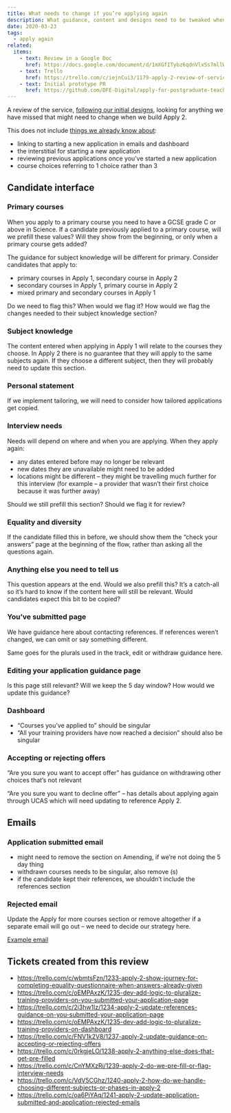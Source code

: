 ```yaml
---
title: What needs to change if you’re applying again
description: What guidance, content and designs need to be tweaked when we build Apply 2.
date: 2020-03-23
tags:
  - apply again
related:
  items:
    - text: Review in a Google Doc
      href: https://docs.google.com/document/d/1mXGfITybz6qdnVlxSs7mllWm7fbg8FYeFQEN8OPmdl8/edit#
    - text: Trello
      href: https://trello.com/c/iejnCui3/1179-apply-2-review-of-service-through-apply-2-perspective
    - text: Initial prototype PR
      href: https://github.com/DFE-Digital/apply-for-postgraduate-teacher-training-prototype/pull/363
---
```


A review of the service, [following our initial designs](/apply-for-teacher-training/apply-again), looking for anything we have missed that might need to change when we build Apply 2.

This does not include [things we already know about](https://github.com/DFE-Digital/apply-for-postgraduate-teacher-training-prototype/pull/363):

- linking to starting a new application in emails and dashboard
- the interstitial for starting a new application
- reviewing previous applications once you’ve started a new application
- course choices referring to 1 choice rather than 3

## Candidate interface

### Primary courses

When you apply to a primary course you need to have a GCSE grade C or above in Science. If a candidate previously applied to a primary course, will we prefill these values? Will they show from the beginning, or only when a primary course gets added?

The guidance for subject knowledge will be different for primary. Consider candidates that apply to:

- primary courses in Apply 1, secondary course in Apply 2
- secondary courses in Apply 1, primary course in Apply 2
- mixed primary and secondary courses in Apply 1

Do we need to flag this? When would we flag it? How would we flag the changes needed to their subject knowledge section?

### Subject knowledge

The content entered when applying in Apply 1 will relate to the courses they choose. In Apply 2 there is no guarantee that they will apply to the same subjects again. If they choose a different subject, then they will probably need to update this section.

### Personal statement

If we implement tailoring, we will need to consider how tailored applications get copied.

### Interview needs

Needs will depend on where and when you are applying. When they apply again:

- any dates entered before may no longer be relevant
- new dates they are unavailable might need to be added
- locations might be different – they might be travelling much further for this interview (for example – a provider that wasn’t their first choice because it was further away)

Should we still prefill this section?
Should we flag it for review?

### Equality and diversity

If the candidate filled this in before, we should show them the “check your answers” page at the beginning of the flow, rather than asking all the questions again.

### Anything else you need to tell us

This question appears at the end. Would we also prefill this? It’s a catch-all so it’s hard to know if the content here will still be relevant. Would candidates expect this bit to be copied?

### You’ve submitted page

We have guidance here about contacting references. If references weren’t changed, we can omit or say something different.

Same goes for the plurals used in the track, edit or withdraw guidance here.

### Editing your application guidance page

Is this page still relevant? Will we keep the 5 day window? How would we update this guidance?

### Dashboard

- “Courses you’ve applied to” should be singular
- “All your training providers have now reached a decision” should also be singular

### Accepting or rejecting offers

“Are you sure you want to accept offer” has guidance on withdrawing other choices that’s not relevant

“Are you sure you want to decline offer” – has details about applying again through UCAS which will need updating to reference Apply 2.

## Emails

### Application submitted email

- might need to remove the section on Amending, if we’re not doing the 5 day thing
- withdrawn courses needs to be singular, also remove (s)
- if the candidate kept their references, we shouldn’t include the references section

### Rejected email

Update the Apply for more courses section or remove altogether if a separate email will go out – we need to decide our strategy here.

[Example email](https://qa.apply-for-teacher-training.education.gov.uk/rails/mailers/candidate_mailer/application_rejected_all_rejected)

## Tickets created from this review

- <https://trello.com/c/wbmtsFzn/1233-apply-2-show-journey-for-completing-equality-questionnaire-when-answers-already-given>
- <https://trello.com/c/oEMPAxzK/1235-dev-add-logic-to-pluralize-training-providers-on-you-submitted-your-application-page>
- <https://trello.com/c/2i3hw1lz/1234-apply-2-update-references-guidance-on-you-submitted-your-application-page>
- <https://trello.com/c/oEMPAxzK/1235-dev-add-logic-to-pluralize-training-providers-on-dashboard>
- <https://trello.com/c/FNV1k2V8/1237-apply-2-update-guidance-on-accepting-or-rejecting-offers>
- <https://trello.com/c/0rkgjeLO/1238-apply-2-anything-else-does-that-get-pre-filled>
- <https://trello.com/c/CnYMXzRi/1239-apply-2-do-we-pre-fill-or-flag-interview-needs>
- <https://trello.com/c/VdV5CGhz/1240-apply-2-how-do-we-handle-choosing-different-subjects-or-phases-in-apply-2>
- <https://trello.com/c/oa6PiYAq/1241-apply-2-update-application-submitted-and-application-rejected-emails>
